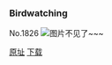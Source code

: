 ### Birdwatching
No.1826
![图片不见了~~~](https://imgs.xkcd.com/comics/birdwatching.png)

[原址](https://xkcd.com//1826) [下载](https://imgs.xkcd.com/comics/birdwatching.png)

